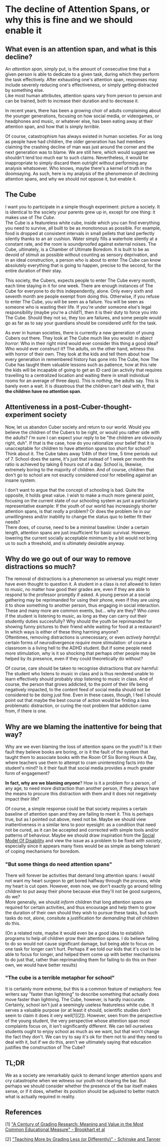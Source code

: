 # The decline of Attention Spans, or why this is fine and we should enable it

## What even is an attention span, and what is this decline?
An _attention span_, simply put, is the amount of consecutive time that a given person is able to dedicate to a given task, during which they perform the task effectively. After exhausting one's attention span, responses may include severely reducing one's effectiveness, or simply getting distracted by something else.  
Like most human attributes, attention spans vary from person to person and can be trained, both to increase their duration and to decrease it. 

In recent years, there has been a growing choir of adults complaining about the younger generations, focusing on how social media, or videogames, or headphones and music, or whatever else, has been eating away at their attention span, and how that is simply _terrible_.

Of course, catastrophism has always existed in human societies. For as long as people have had children, the older generation has had members claiming the crashing decline of man was just around the corner and the next generation was to blame. We are still here, which would suggest we shouldn't lend too much ear to such claims. Nevertheless, it would be inappropriate to simply discard them outright without performing any analysis whatsoever. Who knows, maybe there's a kernel of truth in the doomsaying. As such, here is my analysis of the phenomenon of declining attention spans, and why we should not oppose it, but enable it.

## The Cube

I want you to participate in a simple though experiment: picture a society. It is identical to the society your parents grew up in, except for one thing: it makes use of _The Cube_.  
The Cube is a featureless white cube, inside which you can find everything you need to survive, all built to be as monotonous as possible. For example, food is dropped at consistent intervals in small pellets that land perfectly silently thanks to an air cushion. Water simply fills a waterhole silently at a constant rate, and the room is soundproofed against external noises. The Cube, ultimately, is a Chamber of Ultimate Boredom. It is built to be as devoid of stimuli as possible without counting as sensory deprivation, and in an ideal construction, a person who is about to enter The Cube can know absolutely everything that is going to happen, precise to the second, for the entire duration of their stay.

This society, the Cubers, expects people to enter The Cube every month, each time staying in it for one week. There are enough instances of The Cube for everyone to do this independently, alone. Only every sixth and seventh month are people exempt from doing this. Otherwise, if you refuse to enter The Cube, you will be seen as a failure. You will be seen as someone who is wasting their life. If you're under someone else's legal responsibility (maybe you're a child?), then it is their duty to force you into The Cube. Should they not so, they too are failures, and some people would go as far as to say your guardians should be considered unfit for the task.

As ever in human societies, there is currently a new generation of young Cubers out there. They look at The Cube much like you would: in _abject horror_: Who in their right mind would ever consider this thing a good idea‽ Who would ever _construct_ it‽ The adults, on the other hand, witness this with horror of their own. They look at the kids and tell them about how every generation in remembered history has gone into The Cube, how The Cube has taught them valuable lessons such as patience, how at this rate the kids will be incapable of going to get an ID card (an activity that requires travelling to a centralized location and waiting there in small individual rooms for an average of three days). This is _nothing_, the adults say. This is barely even a wait. It is disastrous that the children can't deal with it, that **the children have no attention span**.

## Attentiveness in a post-Cuber-thought-experiment society

Now, let us abandon Cuber society and return to our world. Would you believe the children of the Cubers to be right, or would you rather side with the adults? I'm sure I can expect your reply to be "the children are obviously right, duh". If that is the case, how do you rationalize your belief that it is unacceptable for children to have attention spans too short for school?  
Think about it. The Cube takes away 1/4th of their time, 5 time periods out of 7. School does the same, it's just that instead of 1 week per month the ratio is achieved by taking 6 hours out of a day. School is, likewise, extremely boring to the majority of children. And of course, children that don't go to school are not exactly considered cool for rebelling against an insane system.

I don't want to argue that the concept of schooling is bad. Quite the opposite, it holds great value. I wish to make a much more general point, focusing on the current state of our schooling system as just a particularly representative example: If the youth of our world has increasingly shorter attention spans, is that _really_ a problem? Or does the problem lie in our unwillingness and/or inability to change the status quo to better fit their needs?  
There does, of course, need to be a minimal baseline: Under a certain length, attention spans are just insufficient for basic survival. However, lowering the current socially acceptable minimum by a bit would not bring us to such a threshold, and is ultimately desirable anyway. 

## Why do we go out of our way to remove distractions so much?

The removal of distractions is a phenomenon so universal you might never have even thought to question it. A student in a class is not allowed to listen to music, no matter how good their grades are, even if they are able to respond to the professor promptly if asked. A young person at a social gathering may be reprimanded for using their phone, even if they are using it to show something to another person, thus engaging in social interaction. These and many more are common events, but... why are they? Who _cares_ if the student is listening to music, as long as they can carry out their studently duties succesfully? Why should the youth be reprimanded for showing funny pictures to their friend while waiting for food at a restaurant? In which ways is either of these thing harming anyone?  
Oftentimes, removing distractions is unnecessary, or even _actively harmful_: certain forms of neurodivergence _require_ more stimulation: of course a classroom is a living hell to the ADHD student. But if some people need more stimulation, why is it so shocking that perhaps other people may be helped by its presence, even if they could theoretically do without?

Of course, care should be taken to recognise distractions that _are_ harmful: The student who listens to music in class and is thus rendered unable to learn effectively should probably stop listening to music in class. And of course, the person that grows addicted, to the point of their life being negatively impacted, to the content feed of social media should not be considered to be doing just fine. Even in these cases, though, I feel I should point out that maybe the best course of action would be finding a less problematic distraction, or curing the root problem that addiction came from, if there is one.

## Why are we blaming the inattentive for being that way?

Why are we even blaming the loss of attention spans on the youth? Is it their fault they believe books are boring, or is it the fault of the system that taught them to associate books with the Room Of Six Boring Hours A Day, where teachers use them to attempt to cram uninteresting facts into the student's mind? Is it their fault that social media provides a much greater form of engagement? 

**In fact, why are we blaming _anyone_**? How is it a problem for a person, of any age, to need more distraction than another person, if they always have the means to procure this distraction with them and it does not negatively impact their life? 

Of course, a simple response could be that society requires a certain baseline of attention span and they are failing to meet it. This is perhaps true, but as I pointed out above, need not be. Maybe we should view inattentiveness in a similar lens to poor eyesight: as a condition that need not be cured, as it can be accepted and corrected with simple tools and/or patterns of behaviour. Maybe we should draw inspiration from the [Social Model Of Disability](https://en.wikipedia.org/wiki/Social_model_of_disability) and view the issue as a problem to be fixed _with society_, especially since it appears many fixes would be as simple as being tolerant of coping mechanisms for boredom.

### "But some things do need attention spans"

There will forever be activities that demand long attention spans: I would not want my heart surgeon to get bored halfway through the process, while my heart is cut open. However, even now, we don't exactly go around telling children to put away their phone because else they'll not be good surgeons, do we?  
More generally, we should _inform_ children that long attention spans are required for certain activities, and thus encourage and help them to grow the duration of their own should they wish to pursue these tasks, but such tasks do not, alone, consitute a justification for _demanding_ that _all_ children do this.

(On a related note, maybe it would even be a good idea to establish programs to help _all_ children grow their attention spans. I do believe failing to do so would not cause significant damage, but being able to focus on one task for longer can't hurt. Perhaps if we told our kids that it's cool to be able to focus for longer, and helped them come up with better mechanisms to do just that, rather than reprimanding them for failing to do this on their own, we would have better results)

### "The cube is a terrible metaphor for school"

It is certainly more extreme, but this is a common feature of metaphors: few writers say "faster than lightning" to describe something that actually does move faster than lightning. 
The Cube, however, is hardly inaccurate. Certainly, school isn't just a seemingly useless featureless white cube. It serves a valuable purpose (or at least it should, scientific studies don't seem to claim it does it very well[1][2]). However, seen from the perspective of the young student, the very perspective whose attention span most complaints focus on, it isn't significantly different. We can tell ourselves students ought to enjoy school as much as we want, but that won't change the fact they don't. We can try to say it's ok for them not to and they need to deal with it, but if we do this, aren't we ultimately saying that education justifies the construction of The Cube?

## TL;DR

We as a society are remarkably quick to demand longer attention spans and cry catastrophe when we witness our youth not clearing the bar. But perhaps we should consider whether the presence of the bar itself makes sense, or if it does, whether its position should be adjusted to better match what is actually required in reality.

## References

[1] ["A Century of Grading Research: Meaning and Value in the Most
Common Educational Measure" - Brookhart et al](https://academiccommons.columbia.edu/doi/10.7916/D8NV9JQ0)

[2] ["Teaching More by Grading Less (or Differently)" - Schinske and Tanner](https://www.lifescied.org/doi/10.1187/cbe.cbe-14-03-0054)
